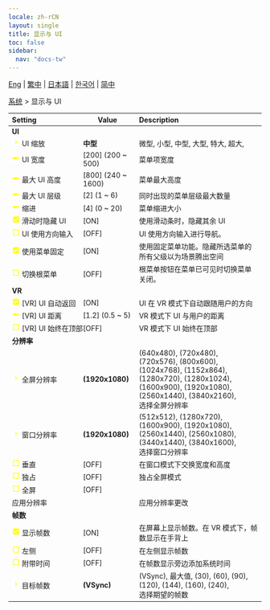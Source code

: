 ```yaml
---
locale: zh-rCN
layout: single
title: 显示与 UI
toc: false
sidebar:
  nav: "docs-tw"
---
```

[Eng](/dancexr/menu/2025.4/system/screen) | [繁中](/tw/dancexr/menu/2025.4/system/screen) | [日本語](/jp/dancexr/menu/2025.4/system/screen) | [한국어](/kr/dancexr/menu/2025.4/system/screen) | [简中](/zh/dancexr/menu/2025.4/system/screen)

[系统](../menu#系统) > 显示与 UI



| Setting | Value | Description |
| :--- | --- | :--- |
|<nobr> <b>UI</b></nobr>|| 
|<nobr><img src="/images/icon/ic_chevron.png" alt="chevron icon"/> UI 缩放</nobr>| **中型** | 微型, 小型, 中型, 大型, 特大, 超大,  |
|<nobr><img src="/images/icon/ic_slider.png" alt="slider icon"/> UI 宽度</nobr>| [200] (200 ~ 500) | 菜单项宽度
|<nobr><img src="/images/icon/ic_slider.png" alt="slider icon"/> 最大 UI 高度</nobr>| [800] (240 ~ 1600) | 菜单最大高度
|<nobr><img src="/images/icon/ic_slider.png" alt="slider icon"/> 最大 UI 层级</nobr>| [2] (1 ~ 6) | 同时出现的菜单层级最大数量
|<nobr><img src="/images/icon/ic_slider.png" alt="slider icon"/> 缩进</nobr>| [4] (0 ~ 20) | 菜单缩进大小
|<nobr><img src="/images/icon/ic_check_on.png" alt="check on icon"/> 滑动时隐藏 UI</nobr>| [ON] | 使用滑动条时，隐藏其余 UI
|<nobr><img src="/images/icon/ic_check_off.png" alt="check off icon"/> UI 使用方向输入</nobr>| [OFF] | UI 使用方向输入进行导航。
|<nobr><img src="/images/icon/ic_check_on.png" alt="check on icon"/> 使用菜单固定</nobr>| [ON] | 使用固定菜单功能。隐藏所选菜单的所有父级以为场景腾出空间
|<nobr><img src="/images/icon/ic_check_off.png" alt="check off icon"/> 切换根菜单</nobr>| [OFF] | 根菜单按钮在菜单已可见时切换菜单关闭。
|<nobr> <b>VR</b></nobr>|| 
|<nobr><img src="/images/icon/ic_check_on.png" alt="check on icon"/> [VR] UI 自动返回</nobr>| [ON] | UI 在 VR 模式下自动跟随用户的方向
|<nobr><img src="/images/icon/ic_slider.png" alt="slider icon"/> [VR] UI 距离</nobr>| [1.2] (0.5 ~ 5) | VR 模式下 UI 与用户的距离
|<nobr><img src="/images/icon/ic_check_off.png" alt="check off icon"/> [VR] UI 始终在顶部</nobr>| [OFF] | VR 模式下 UI 始终在顶部
|<nobr> <b>分辨率</b></nobr>|| 
|<nobr><img src="/images/icon/ic_chevron.png" alt="chevron icon"/> 全屏分辨率</nobr>| **(1920x1080)** | (640x480), (720x480), (720x576), (800x600), (1024x768), (1152x864), (1280x720), (1280x1024), (1600x900), (1920x1080), (2560x1440), (3840x2160), <br/>选择全屏分辨率 |
|<nobr><img src="/images/icon/ic_chevron.png" alt="chevron icon"/> 窗口分辨率</nobr>| **(1920x1080)** | (512x512), (1280x720), (1600x900), (1920x1080), (2560x1440), (2560x1080), (3440x1440), (3840x1600), <br/>选择窗口分辨率 |
|<nobr><img src="/images/icon/ic_check_off.png" alt="check off icon"/> 垂直</nobr>| [OFF] | 在窗口模式下交换宽度和高度
|<nobr><img src="/images/icon/ic_check_off.png" alt="check off icon"/> 独占</nobr>| [OFF] | 独占全屏模式
|<nobr><img src="/images/icon/ic_check_off.png" alt="check off icon"/> 全屏</nobr>| [OFF] | 
|<nobr> 应用分辨率</nobr>|| 应用分辨率更改
|<nobr> <b>帧数</b></nobr>|| 
|<nobr><img src="/images/icon/ic_check_on.png" alt="check on icon"/> 显示帧数</nobr>| [ON] | 在屏幕上显示帧数。在 VR 模式下，帧数显示在手背上
|<nobr><img src="/images/icon/ic_check_off.png" alt="check off icon"/> 左侧</nobr>| [OFF] | 在左侧显示帧数
|<nobr><img src="/images/icon/ic_check_off.png" alt="check off icon"/> 附带时间</nobr>| [OFF] | 在帧数显示旁边添加系统时间
|<nobr><img src="/images/icon/ic_chevron.png" alt="chevron icon"/> 目标帧数</nobr>| **(VSync)** | (VSync), 最大值, (30), (60), (90), (120), (144), (160), (240), <br/>选择期望的帧数 |
